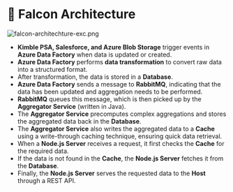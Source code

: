 # 🚀 Falcon Architecture


![falcon-architechture-exc.png](https://prod-files-secure.s3.us-west-2.amazonaws.com/2218d451-9074-449a-9e14-4ae157871206/1c5c9930-f6f6-4a85-9a15-81a64569ec14/falcon-architechture-exc.png?X-Amz-Algorithm=AWS4-HMAC-SHA256&X-Amz-Content-Sha256=UNSIGNED-PAYLOAD&X-Amz-Credential=ASIAZI2LB4664ETRFL4Y%2F20250211%2Fus-west-2%2Fs3%2Faws4_request&X-Amz-Date=20250211T005007Z&X-Amz-Expires=3600&X-Amz-Security-Token=IQoJb3JpZ2luX2VjELH%2F%2F%2F%2F%2F%2F%2F%2F%2F%2FwEaCXVzLXdlc3QtMiJHMEUCIQD8tpdqLfhIdzwWK%2Bk4fcAkFFTyZPSX8peT8HtHCecCQAIgUAUTLgySAgyhzOZR5HtPfVbqws5eoWD9OOGCL68a1ooqiAQIyf%2F%2F%2F%2F%2F%2F%2F%2F%2F%2FARAAGgw2Mzc0MjMxODM4MDUiDJEzJt31Tlq1kRqdYircAyTPCwLNYj1jCt61oEAt7cIaE9BGi9gHJvr7TMwtf1MlrowgwbNXYl4GweLdm9%2F7qZsQxJFYqd2Rqttx0rciomjK71BwbOlC6s2I4Z32NDtOFEqjPChLWZU8KZ%2B6%2BFRE8IcjSEZeabXHd2fwr3ss%2Fl5Cf%2FtRLG10JDVaEg4xgX0r1OeGtT1f6SEWwWfvA8hsxjRBczlF1XHG%2FMY2aQEvyBpscx%2FLwns8FnulMuf1f%2Bryi75zdbhDU803ToklY55Moc0t3JPVgRoRppYGFsBdH%2FFvanFRgz548%2FuE7E%2FI5ODXtwqAt1W2lp9mzGMvk9wNMVf4EUEWpe0tqCvAYyhwS7UkprMtJpvr4HZwzHCmiLnsZuLb%2BYQQzG0OgcDRhpJhVxn4hQLbotutpdiaHdig%2BbxpjebS6IhIY8oAj0DfzfEpyBDwuZRZl0dRud2DX6e0oGoAfV1datoJ8WSKemOrzBayKWQIo4UkUiVLVmvjY2OitRqV7leabSRimeeLkcRZWWSc2WGGIMsaw3xX9M7YPjFJ9ZaiGUmHJLQBRCTAYkaxoj3wmLIWc8tyfcyDTo3%2Bvktd67WnV07EOfly%2FGmnEKz60kfVBMqwtwkY%2FB%2FHcBxmSSX%2F4kE1RcKmYSTKMKixqr0GOqUBWQUqiC%2FzOoD3rBtKLLi01ChbuTH%2BHSRRQD9sKSk%2BtX5URWGKusyxW0Kl1x0WUmmyh1ygAKpwfDPqSe0Z4dWcqNhpKEHEI60cPyK5htJKQO1lKhgCIL1rb%2FfAFc4HuI2iCZtUV2JcipCkmt3eD%2FNS6wsMzwwOBY%2ByiWR%2B3Q08FYCcxJgK9rRdm0whcQcPIlrwAcGpjL6vtZX3SLylr7cbr9Irx1NX&X-Amz-Signature=64aa1246324e5622ef5db8a37a14ca5493f3facc634e2cc57429cecc5c48ef7c&X-Amz-SignedHeaders=host&x-id=GetObject)

- **Kimble PSA, Salesforce, and Azure Blob Storage** trigger events in **Azure Data Factory** when data is updated or created.
- **Azure Data Factory** performs **data transformation** to convert raw data into a structured format.
- After transformation, the data is stored in a **Database**.
- **Azure Data Factory** sends a message to **RabbitMQ**, indicating that the data has been updated and aggregation needs to be performed.
- **RabbitMQ** queues this message, which is then picked up by the **Aggregator Service** (written in Java).
- The **Aggregator Service** precomputes complex aggregations and stores the aggregated data back in the **Database**.
- The **Aggregator Service** also writes the aggregated data to a **Cache** using a write-through caching technique, ensuring quick data retrieval.
- When a **Node.js Server** receives a request, it first checks the **Cache** for the required data.
- If the data is not found in the **Cache**, the **Node.js Server** fetches it from the **Database**.
- Finally, the **Node.js Server** serves the requested data to the **Host** through a REST API.
